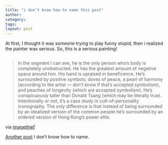 ```yaml
---
title: "i don’t know how to name this post"
author:
category: 
tags: 
layout: post
---
```

At first, I thought it was someone trying to play funny stupid, then i realized the painter was serious. So, this is a serious painting!

<img src="http://news.imagethief.com/photos/post_images/images/9273/425x319.aspx" alt="" />

<blockquote>

In the segment I can see, he is the only person who’s body is completely unobstructed. He has the greatest amount of negative space around him. His hand is upraised in beneficence. He’s surrounded by positive symbols; doves of peace, a pearl of harmony (according to the artist — don’t know if that’s accepted symbolism), and peaches of longevity (which are accepted symbolism). He’s conspicuously taller than Donald Tsang (which may be literally true). Intentionally or not, it’s a case study in cult-of-personality iconography. The only difference is that instead of being surrounded by an idealized version of the common people he’s surrounded by an ordered version of Hong Kong’s power elite.

</blockquote>

via <a href="http://news.imagethief.com/blogs/china/archive/2007/06/26/we-re-hu-jintao-s-lonely-hearts-club-band.aspx">imagethief</a>

<a href="http://www.rijiben.org/yingyu/510/">Another post</a> I don’t know how to name.

